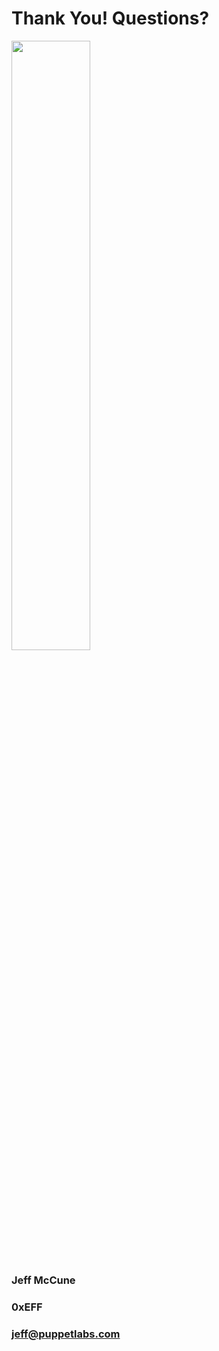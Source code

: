 <!SLIDE center>
# Thank You!  Questions?

<img align=center width="50%" src="image/_images/PuppetLogo.png">

### Jeff McCune
### 0xEFF
### jeff@puppetlabs.com

